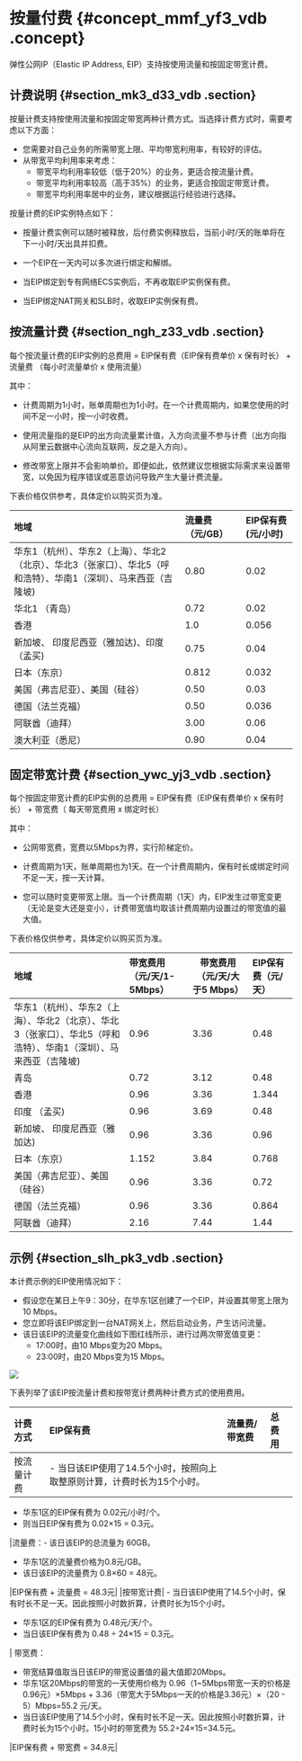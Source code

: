 # 按量付费 {#concept_mmf_yf3_vdb .concept}

弹性公网IP（Elastic IP Address, EIP）支持按使用流量和按固定带宽计费。

## 计费说明 {#section_mk3_d33_vdb .section}

按量计费支持按使用流量和按固定带宽两种计费方式。当选择计费方式时，需要考虑以下方面：

-   您需要对自己业务的所需带宽上限、平均带宽利用率，有较好的评估。
-   从带宽平均利用率来考虑：
    -   带宽平均利用率较低（低于20%）的业务，更适合按流量计费。
    -   带宽平均利用率较高（高于35%）的业务，更适合按固定带宽计费。
    -   带宽平均利用率居中的业务，建议根据运行经验进行选择。

按量计费的EIP实例特点如下：

-   按量计费实例可以随时被释放，后付费实例释放后，当前小时/天的账单将在下一小时/天出具并扣费。

-   一个EIP在一天内可以多次进行绑定和解绑。

-   当EIP绑定到专有网络ECS实例后，不再收取EIP实例保有费。

-   当EIP绑定NAT网关和SLB时，收取EIP实例保有费。


## 按流量计费 {#section_ngh_z33_vdb .section}

每个按流量计费的EIP实例的总费用 = EIP保有费（EIP保有费单价 x 保有时长） + 流量费 （每小时流量单价 x 使用流量）

其中：

-   计费周期为1小时，账单周期也为1小时。在一个计费周期内，如果您使用的时间不足一小时，按一小时收费。

-   使用流量指的是EIP的出方向流量累计值，入方向流量不参与计费（出方向指从阿里云数据中心流向互联网，反之是入方向）。

-   修改带宽上限并不会影响单价。即便如此，依然建议您根据实际需求来设置带宽，以免因为程序错误或恶意访问导致产生大量计费流量。


下表价格仅供参考，具体定价以购买页为准。

|地域|流量费 （元/GB）|EIP保有费 \(元/小时\)|
|:-|:---------|:--------------|
|华东1（杭州）、华东2（上海）、华北2（北京）、华北3（张家口）、华北5（呼和浩特）、华南1（深圳）、马来西亚（吉隆坡\)|0.80|0.02|
|华北1 （青岛）|0.72|0.02|
|香港|1.0|0.056|
|新加坡、 印度尼西亚（雅加达\)、印度 （孟买\)|0.75|0.04|
|日本（东京）|0.812|0.032|
|美国（弗吉尼亚）、美国（硅谷）|0.50|0.03|
|德国（法兰克福）|0.50|0.036|
|阿联酋（迪拜）|3.00|0.06|
|澳大利亚（悉尼）|0.90|0.04|

## 固定带宽计费 {#section_ywc_yj3_vdb .section}

每个按固定带宽计费的EIP实例的总费用 = EIP保有费（EIP保有费单价 x 保有时长） + 带宽费（ 每天带宽费用 x 绑定时长）

其中：

-   公网带宽费，宽费以5Mbps为界，实行阶梯定价。

-   计费周期为1天，账单周期也为1天。在一个计费周期内，保有时长或绑定时间不足一天，按一天计算。

-   您可以随时变更带宽上限。当一个计费周期（1天）内，EIP发生过带宽变更（无论是变大还是变小），计费带宽值均取该计费周期内设置过的带宽值的最大值。


下表价格仅供参考，具体定价以购买页为准。

|地域|带宽费用（元/天/1-5Mbps）|带宽费用（元/天/大于5 Mbps）|EIP保有费（元/天）|
|:-|:----------------|------------------|:----------|
|华东1（杭州）、华东2（上海）、华北2（北京）、华北3（张家口）、华北5（呼和浩特）、华南1（深圳）、马来西亚（吉隆坡\)|0.96|3.36|0.48|
|青岛|0.72|3.12|0.48|
|香港|0.96|3.36|1.344|
|印度 （孟买\)|0.96|3.69|0.48|
|新加坡、 印度尼西亚（雅加达\)|0.96|3.36|0.96|
|日本（东京）|1.152|3.84|0.768|
|美国（弗吉尼亚）、美国（硅谷）|0.96|3.36|0.72|
|德国（法兰克福）|0.96|3.36|0.864|
|阿联酋（迪拜）|2.16|7.44|1.44|

## 示例 {#section_slh_pk3_vdb .section}

本计费示例的EIP使用情况如下：

-   假设您在某日上午9：30分，在华东1区创建了一个EIP，并设置其带宽上限为10 Mbps。
-   您立即将该EIP绑定到一台NAT网关上，然后启动业务，产生访问流量。
-   该日该EIP的流量变化曲线如下图红线所示，进行过两次带宽值变更：
    -   17:00时，由10 Mbps变为20 Mbps。
    -   23:00时，由20 Mbps变为15 Mbps。

![](http://static-aliyun-doc.oss-cn-hangzhou.aliyuncs.com/assets/img/12814/2124_zh-CN.png)

下表列举了该EIP按流量计费和按带宽计费两种计费方式的使用费用。

|计费方式|EIP保有费|流量费/带宽费|总费用|
|:---|:-----|:------|:--|
|按流量计费| -   当日该EIP使用了14.5个小时，按照向上取整原则计算，计费时长为15个小时。
-   华东1区的EIP保有费为 0.02元/小时/个。
-   则当日EIP保有费为 0.02×15 = 0.3元。

 |流量费：-   该日该EIP的总流量为 60GB。
-   华东1区的流量费价格为0.8元/GB。
-   该日该EIP的流量费为 0.8×60 = 48元。

|EIP保有费 + 流量费 = 48.3元|
|按带宽计费| -   当日该EIP使用了14.5个小时，保有时长不足一天。因此按照小时数折算，计费时长为15个小时。
-   华东1区的EIP保有费为 0.48元/天/个。
-   当日该EIP保有费为 0.48 ÷ 24×15 = 0.3元。

 | 带宽费：

 -   带宽结算值取当日该EIP的带宽设置值的最大值即20Mbps。
-   华东1区20Mbps的带宽的一天使用价格为 0.96（1~5Mbps带宽一天的价格是0.96元）×5Mbps + 3.36（带宽大于5Mbps一天的价格是3.36元）×（20 - 5）Mbps=55.2 元/天。
-   当日该EIP使用了14.5个小时，保有时长不足一天。因此按照小时数折算，计费时长为15个小时。15小时的带宽费为 55.2÷24×15=34.5元。

 |EIP保有费 + 带宽费 = 34.8元|

